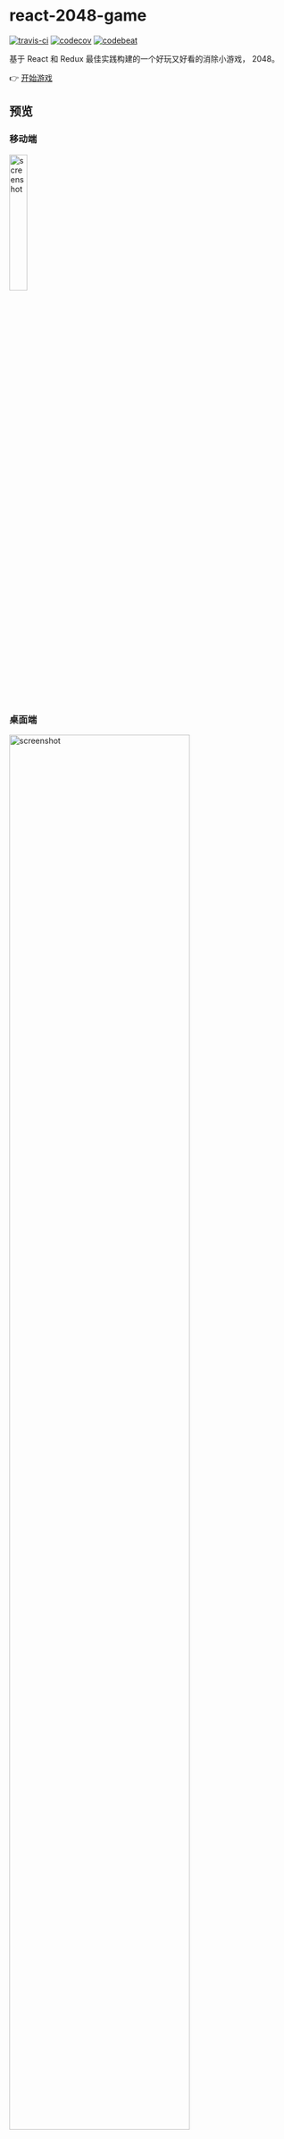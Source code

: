 # react-2048-game

[![travis-ci](https://travis-ci.org/devrsi0n/React-2048-game.svg?branch=master)](https://travis-ci.org/devrsi0n/React-2048-game)
[![codecov](https://codecov.io/gh/devrsi0n/React-2048-game/branch/master/graph/badge.svg)](https://codecov.io/gh/devrsi0n/React-2048-game)
[![codebeat](https://codebeat.co/badges/9b33ea0e-5cf5-44b3-9a52-438667fb2673)](https://codebeat.co/projects/github-com-devrsi0n-react-2048-game-master)

基于 React 和 Redux 最佳实践构建的一个好玩又好看的消除小游戏， 2048。

👉 [开始游戏](https://devrsi0n.github.io/react-2048-game/)

## 预览

### 移动端

<a href="https://devrsi0n.github.io/react-2048-game/">
    <img src="https://github.com/devrsi0n/react-2048-game/blob/master/screenshot-iPhone.png" width="25%" alt="screenshot">
</a>

### 桌面端

<a href="https://devrsi0n.github.io/react-2048-game/">
  <img src="https://github.com/devrsi0n/react-2048-game/blob/master/screenshot.png" width="80%" alt="screenshot">
</a>

## 运行 & 测试 & 打包

建议使用 yarn 来管理依赖包。

```bash
  git clone git@github.com:devrsi0n/react-2048-game.git
  cd react-2048-game
  yarn # 安装依赖包
  yarn start # 开启调试模式
  yarn test # 自动测试
  yarn build # 打包代码
```

## 踩坑记录

在调烟花动画的时候发现没效果，仔细对比了下 webpack 编译后的 css 文件发现所有的 @keyframes
的名字都加了 hash 值（也就是当成普通的局部 css 类名），解决办法就是在 @keyframes 的名字前面和整个 scss 文件添加伪类 :global，可以参考烟花的 scss 文件，这不是完美的解决办法(css 类名不再有局部特性)，后续再深挖一下。

## License

[MIT](http://opensource.org/licenses/MIT)
